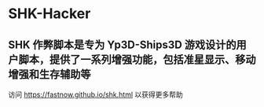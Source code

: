 # SHK-Hacker
SHK 作弊脚本是专为 Yp3D-Ships3D 游戏设计的用户脚本，提供了一系列增强功能，包括准星显示、移动增强和生存辅助等
---
访问 https://fastnow.github.io/shk.html 以获得更多帮助
